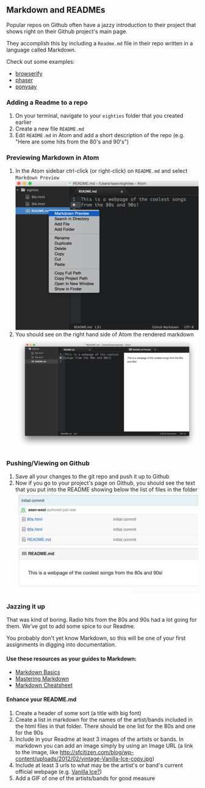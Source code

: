 ## Markdown and READMEs

Popular repos on Github often have a jazzy introduction to their project that shows right on their Github project's main page.

They accomplish this by including a ```Readme.md``` file in their repo written in a language called Markdown.

Check out some examples:
  - [browserify](https://github.com/substack/node-browserify)
  - [phaser](https://github.com/photonstorm/phaser)
  - [ponysay](https://github.com/erkin/ponysay)


### Adding a Readme to a repo

1. On your terminal, navigate to your ```eighties``` folder that you created earlier
2. Create a new file ```README.md```
3. Edit ```README.md``` in Atom and add a short description of the repo (e.g. "Here are some hits from the 80's and 90's")

### Previewing Markdown in Atom

1. In the Atom sidebar ctrl-click (or right-click) on ```README.md``` and select ```Markdown Preview``` ![](MarkdownPreview.png)
2. You should see on the right hand side of Atom the rendered markdown ![](MarkdownPreview2.png)

### Pushing/Viewing on Github

1. Save all your changes to the git repo and push it up to Github
2. Now if you go to your project's page on Github, you should see the text that you put into the README showing below the list of files in the folder ![](GithubReadme.png)

### Jazzing it up

That was kind of boring. Radio hits from the 80s and 90s had a lot going for them. We've got to add some spice to our Readme.

You probably don't yet know Markdown, so this will be one of your first assignments in digging into documentation.

#### Use these resources as your guides to Markdown:
  - [Markdown Basics](https://help.github.com/articles/markdown-basics/)
  - [Mastering Markdown](https://guides.github.com/features/mastering-markdown/)
  - [Markdown Cheatsheet](https://github.com/adam-p/markdown-here/wiki/Markdown-Cheatsheet)

#### Enhance your README.md
1. Create a header of some sort (a title with big font)
2. Create a list in markdown for the names of the artist/bands included in the html files in that folder. There should be one list for the 80s and one for the 90s
3. Include in your Readme at least 3 images of the artists or bands. In markdown you can add an image simply by using an Image URL (a link to the image, like http://sfcitizen.com/blog/wp-content/uploads/2012/02/vintage-Vanilla-Ice-copy.jpg)
4. Include at least 3 urls to what may be the artist's or band's current official webpage (e.g. [Vanilla Ice?](http://www.vanillaice.com/vanillaice.html))
5. Add a GIF of one of the artists/bands for good measure
